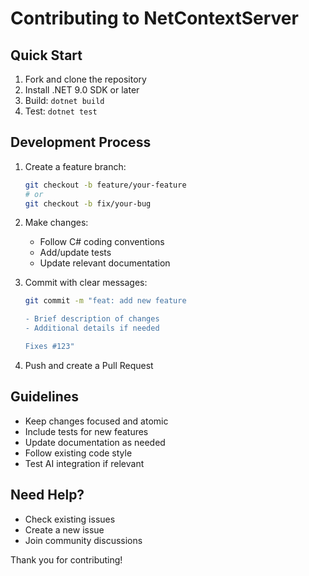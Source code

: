 # Contributing to NetContextServer

## Quick Start

1. Fork and clone the repository
2. Install .NET 9.0 SDK or later
3. Build: `dotnet build`
4. Test: `dotnet test`

## Development Process

1. Create a feature branch:
   ```bash
   git checkout -b feature/your-feature
   # or
   git checkout -b fix/your-bug
   ```

2. Make changes:
   - Follow C# coding conventions
   - Add/update tests
   - Update relevant documentation

3. Commit with clear messages:
   ```bash
   git commit -m "feat: add new feature

   - Brief description of changes
   - Additional details if needed

   Fixes #123"
   ```

4. Push and create a Pull Request

## Guidelines

- Keep changes focused and atomic
- Include tests for new features
- Update documentation as needed
- Follow existing code style
- Test AI integration if relevant

## Need Help?

- Check existing issues
- Create a new issue
- Join community discussions

Thank you for contributing! 